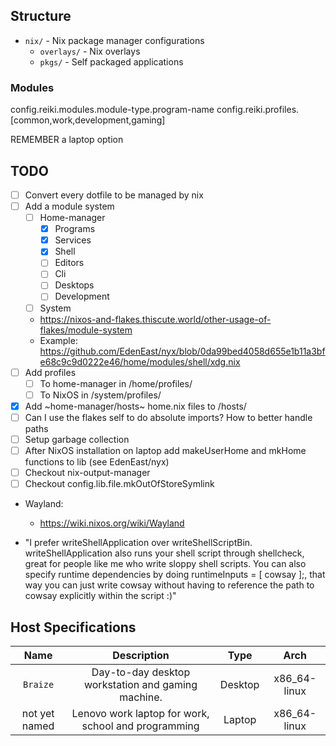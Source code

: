 
## Structure

- `nix/` - Nix package manager configurations
  - `overlays/` - Nix overlays
  - `pkgs/` - Self packaged applications

### Modules
config.reiki.modules.module-type.program-name
config.reiki.profiles.[common,work,development,gaming]

REMEMBER a laptop option

## TODO

- [ ] Convert every dotfile to be managed by nix
- [ ] Add a module system
    - [ ] Home-manager
        - [X] Programs
        - [X] Services
        - [X] Shell
        - [ ] Editors
        - [ ] Cli
        - [ ] Desktops
        - [ ] Development
    - [ ] System
    - https://nixos-and-flakes.thiscute.world/other-usage-of-flakes/module-system
    - Example: https://github.com/EdenEast/nyx/blob/0da99bed4058d655e1b11a3bfe68c9c9d0222e46/home/modules/shell/xdg.nix
- [ ] Add profiles
    - [ ] To home-manager in /home/profiles/
    - [ ] To NixOS in /system/profiles/
- [X] Add ~home-manager/hosts~ home.nix files to /hosts/
- [ ] Can I use the flakes self to do absolute imports? How to better handle paths
- [ ] Setup garbage collection
- [ ] After NixOS installation on laptop add makeUserHome and mkHome functions to lib (see EdenEast/nyx)
- [ ] Checkout nix-output-manager
- [ ] Checkout config.lib.file.mkOutOfStoreSymlink
- Wayland:
    - https://wiki.nixos.org/wiki/Wayland

- "I prefer writeShellApplication over writeShellScriptBin. writeShellApplication also runs your shell script through shellcheck, great for people like me who write sloppy shell scripts. You can also specify runtime dependencies by doing runtimeInputs = [ cowsay ];, that way you can just write cowsay without having to reference the path to cowsay explicitly within the script :)"

## Host Specifications
| Name          | Description                                         |  Type   |     Arch      |
| :-----------: | :-------------------------------------------------: | :-----: | :-----------: |
| `Braize`      | Day-to-day desktop workstation and gaming machine.  | Desktop | x86_64-linux  |
| not yet named | Lenovo work laptop for work, school and programming | Laptop  | x86_64-linux  |
